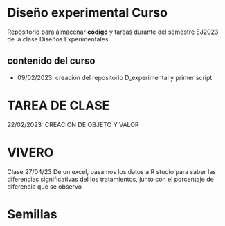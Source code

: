 # Diseño experimental Curso
Repositorio para almacenar **código** y tareas durante del semestre EJ2023 de la clase Diseños Experimentales

## contenido del curso

+ 09/02/2023: creacion del repositorio D_experimental y primer script 

# TAREA DE CLASE
22/02/2023: CREACION DE OBJETO Y VALOR

# VIVERO
Clase 27/04/23 
De un excel, pasamos los datos a R studio para saber las diferencias significativas del los tratamientos, junto con el porcentaje de diferencia que se observo 

# Semillas 
